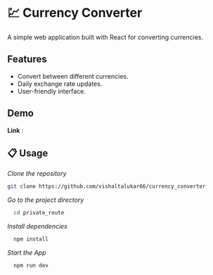 # 💹 Currency Converter

A simple web application built with React for converting currencies.

## Features

- Convert between different currencies.
- Daily exchange rate updates.
- User-friendly interface.

## Demo

**Link** : 

## 📋 Usage

*Clone the repository*

   ```bash
   git clone https://github.com/vishaltalukar66/currency_converter
   ```
*Go to the project directory*

```bash
  cd private_route
```

*Install dependencies*

```bash
  npm install
```

*Start the App*

```bash
  npm run dev
```